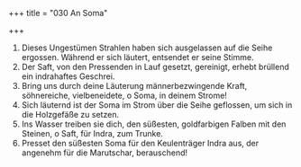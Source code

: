 +++
title = "030 An Soma"

+++


1.	Dieses Ungestümen Strahlen haben sich ausgelassen auf die Seihe ergossen. Während er sich läutert, entsendet er seine Stimme.
2.	Der Saft, von den Pressenden in Lauf gesetzt, gereinigt, erhebt brüllend ein indrahaftes Geschrei.
3.	Bring uns durch deine Läuterung männerbezwingende Kraft, söhnereiche, vielbeneidete, o Soma, in deinem Strome!
4.	Sich läuternd ist der Soma im Strom über die Seihe geflossen, um sich in die Holzgefäße zu setzen.
5.	Ins Wasser treiben sie dich, den süßesten, goldfarbigen Falben mit den Steinen, o Saft, für Indra, zum Trunke.
6.	Presset den süßesten Soma für den Keulenträger Indra aus, der angenehm für die Marutschar, berauschend!


